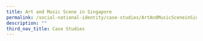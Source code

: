 ```yaml
---
title: Art and Music Scene in Singapore
permalink: /social-national-identity/case-studies/ArtAndMusicSceneinSingapore/
description: ""
third_nav_title: Case Studies
---
```

